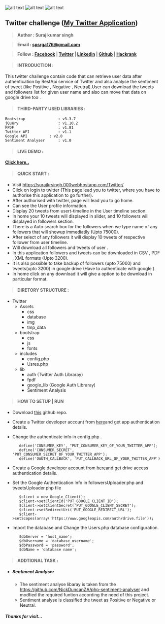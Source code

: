 ![alt text](https://scrutinizer-ci.com/g/5uraj/Twitter-Challenge/badges/quality-score.png?b=master)
![alt text](https://scrutinizer-ci.com/g/5uraj/Twitter-Challenge/badges/build.png?b=master)
![alt text](https://scrutinizer-ci.com/g/5uraj/Twitter-Challenge/badges/code-intelligence.svg?b=master)

## Twitter challenge ([My Twitter Application](https://surajkrsingh.000webhostapp.com/Twitter/))
 >**Author      : Suraj kumar singh**
 
 >**Email       : spsrga176@gmail.com**
 
 >**Follow   :  [Facebook](https://www.facebook.com/SurajSingh176) | [Twitter](https://twitter.com/Suraj_Kr_Singh) | [Linkedin](https://www.linkedin.com/in/suraj-kumar-singh/) | [Github](https://github.com/5uraj/) | [Hackrank](https://www.hackerrank.com/singh_surajkumar)** 

>#### INTRODUCTION :
This twitter challenge contain code that can retrieve user data after authentication by RestApi service of Twitter and also analyse the sentiment of  tweet (like Positive , Negative , Neutral).User can download the tweets and followers list for given user name and also can move that data on google drive too .

>#### THIRD-PARTY USED LIBRARIES :

	Bootstrap    			: v3.3.7
	jQuery       			: v1.10.2
	FPDF 	     			: v1.81
	Twitter API  			: v1.1 
	Google API 	 		: v2.0
	Sentiment Analyser 		: v1.0

>#### LIVE DEMO :

**[Click here..](https://surajkrsingh.000webhostapp.com/Twitter/)**
	
>#### QUICK START :

 - Visit https://surajkrsingh.000webhostapp.com/Twitter/
 - Click on login to twitter (This page lead you to twitter, where you have to authorise this application to go further).
 - After authorised with twitter, page will lead you to go home.
 - Can see the User profile information.
 - Display 20 tweets from usert-timeline in the User timeline section.
 - In home your 10 tweets will displayed in slider, and 10 followers will displayed in followers section.
 - There is a Auto search box for the followers when we type name of any followers that will showup immediatlly (Upto 75000).
 - After select of any followers it will display 10 tweets of respective follower from user timeline.
 - Will download all followers and tweets of user .
 - In this application followers and tweets can be downloaded in CSV , PDF , XML formats (Upto 3200).
 - It is also possible to take backup of followers (upto 75000) and tweets(upto 3200) in google drive (Have to authenticate with google ).
 - In home click on any download it will give a option to be download in particular format.
 
>#### DIRETORY STRUCTURE :
 
 - Twitter
	- Assets
		- css
		- database
		- img
		- tmp_data
	- bootstrap
		- css
		- js
		- fonts
	- includes
		- config.php
		- Usres.php
	- lib
		- auth (Twitter Auth Libraray)
		- fpdf
		- google_lib (Google Auth Libraray)
		- Sentiment Analysis

>#### HOW TO SETUP | RUN
   - Download [this](https://github.com/5uraj/Twitter-Challenge) github  repo.
   - Create a Twitter developer account  from [here](https://developer.twitter.com/en/apps)and get app authentication details.
   - Change the authenticate info in config.php .
   
            define('CONSUMER_KEY', "PUT_CONSUMER_KEY_OF_YOUR_TWITTER_APP");
	        define('CONSUMER_SECRET', 'PUT_CONSUMER_SECRET_OF_YOUR_TWITTER_APP');
	        define('OAUTH_CALLBACK', 'PUT_CALLBACK_URL_OF_YOUR_TWITTER_APP')
		
   - Create a Google developer account  from [here](https://console.cloud.google.com/apis/)and get drive access authentication details.
   - Set the Google Authentication Info in followersUploader.php and  tweetsUploader.php file
      	
	    	$client = new Google_Client();
	    	$client->setClientId('PUT_GOOGLE_CLIENT_ID');
	    	$client->setClientSecret('PUT_GOOGLE_CLIENT_SECRET');
	    	$client->setRedirectUri('PUT_GOOGLE_REDIRECT_URL');
	    	$client->setScopes(array('https://www.googleapis.com/auth/drive.file'));
	    
   - Import the database and Change the Users.php database configuration.
   
            $dbServer = 'host_name';
            $dbUsername = 'database_username';
            $dbPassword = 'password';
            $dbName = 'database name';
   
   	        
   
>#### ADDTIONAL TASK  :  
   - ##### Sentiment Analyser 
        - The sentiment analyse libaray is taken from the https://github.com/NickDuncanZA/php-sentiment-analyser and modfied the required funtion according the need of this project.
        - Sentiment analyse is classified the tweet as Positive or Negative or Neutral.
	

	
##### Thanks for visit...
